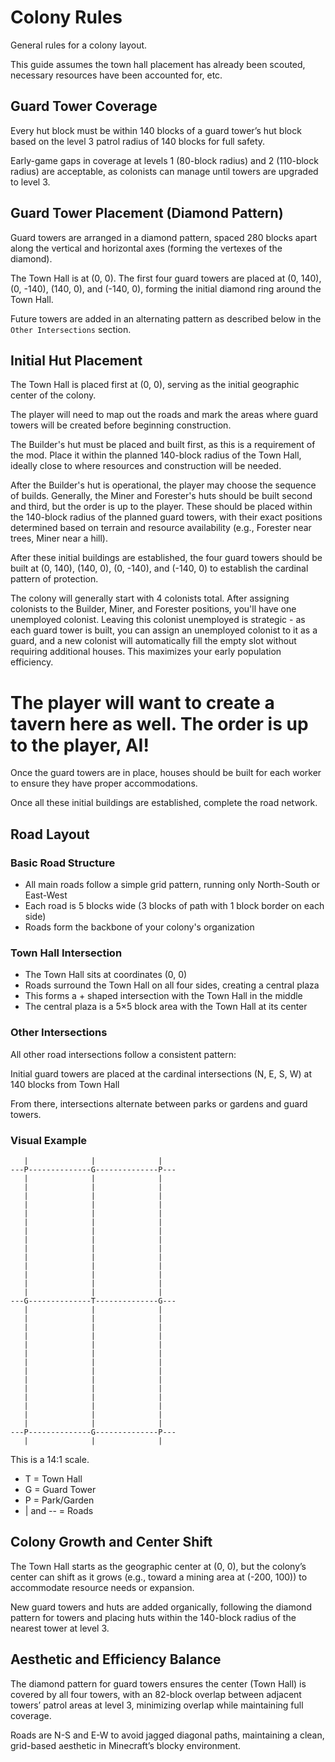 # Colony Rules

General rules for a colony layout.

This guide assumes the town hall placement has already been scouted, necessary
resources have been accounted for, etc.

## Guard Tower Coverage

Every hut block must be within 140 blocks of a guard tower’s hut block based
on the level 3 patrol radius of 140 blocks for full safety.

Early-game gaps in coverage at levels 1 (80-block radius) and 2 (110-block
radius) are acceptable, as colonists can manage until towers are upgraded to
level 3.

## Guard Tower Placement (Diamond Pattern)

Guard towers are arranged in a diamond pattern, spaced 280 blocks apart along
the vertical and horizontal axes (forming the vertexes of the diamond).

The Town Hall is at (0, 0). The first four guard towers are placed at (0,
140), (0, -140), (140, 0), and (-140, 0), forming the initial diamond ring
around the Town Hall.

Future towers are added in an alternating pattern as described below in the
`Other Intersections` section.

## Initial Hut Placement

The Town Hall is placed first at (0, 0), serving as the initial geographic
center of the colony.

The player will need to map out the roads and mark the areas where guard
towers will be created before beginning construction.

The Builder's hut must be placed and built first, as this is a requirement of
the mod. Place it within the planned 140-block radius of the Town Hall, ideally
close to where resources and construction will be needed.

After the Builder's hut is operational, the player may choose the sequence of
builds.  Generally, the Miner and Forester's huts should be built second and
third, but the order is up to the player. These should be placed within the
140-block radius of the planned guard towers, with their exact positions
determined based on terrain and resource availability (e.g., Forester near
trees, Miner near a hill).

After these initial buildings are established, the four guard towers should be
built at (0, 140), (140, 0), (0, -140), and (-140, 0) to establish the
cardinal pattern of protection.

The colony will generally start with 4 colonists total.  After assigning
colonists to the Builder, Miner, and Forester positions, you'll have one
unemployed colonist. Leaving this colonist unemployed is strategic - as each
guard tower is built, you can assign an unemployed colonist to it as a guard,
and a new colonist will automatically fill the empty slot without requiring
additional houses. This maximizes your early population efficiency.

# The player will want to create a tavern here as well. The order is up to the player, AI!
Once the guard towers are in place, houses should be built for each worker to
ensure they have proper accommodations.

Once all these initial buildings are established, complete the road network.

## Road Layout

### Basic Road Structure

- All main roads follow a simple grid pattern, running only North-South or East-West
- Each road is 5 blocks wide (3 blocks of path with 1 block border on each side)
- Roads form the backbone of your colony's organization

### Town Hall Intersection

- The Town Hall sits at coordinates (0, 0)
- Roads surround the Town Hall on all four sides, creating a central plaza
- This forms a + shaped intersection with the Town Hall in the middle
- The central plaza is a 5×5 block area with the Town Hall at its center

### Other Intersections

All other road intersections follow a consistent pattern:

Initial guard towers are placed at the cardinal intersections (N, E, S, W) at
140 blocks from Town Hall

From there, intersections alternate between parks or gardens and guard towers.

### Visual Example

```
   |              |              |
---P--------------G--------------P---
   |              |              |
   |              |              |
   |              |              |
   |              |              |
   |              |              |
   |              |              |
   |              |              |
   |              |              |
   |              |              |
   |              |              |
   |              |              |
   |              |              |
   |              |              |
   |              |              |
---G--------------T--------------G---
   |              |              |
   |              |              |
   |              |              |
   |              |              |
   |              |              |
   |              |              |
   |              |              |
   |              |              |
   |              |              |
   |              |              |
   |              |              |
   |              |              |
   |              |              |
   |              |              |
---P--------------G--------------P---
   |              |              |
```

This is a 14:1 scale.

- T = Town Hall
- G = Guard Tower
- P = Park/Garden
- | and -- = Roads

## Colony Growth and Center Shift

The Town Hall starts as the geographic center at (0, 0), but the colony’s
center can shift as it grows (e.g., toward a mining area at (-200, 100)) to
accommodate resource needs or expansion.

New guard towers and huts are added organically, following the diamond pattern
for towers and placing huts within the 140-block radius of the nearest tower
at level 3.

## Aesthetic and Efficiency Balance

The diamond pattern for guard towers ensures the center (Town Hall) is covered
by all four towers, with an 82-block overlap between adjacent towers’ patrol
areas at level 3, minimizing overlap while maintaining full coverage.

Roads are N-S and E-W to avoid jagged diagonal paths, maintaining a clean,
grid-based aesthetic in Minecraft’s blocky environment.
